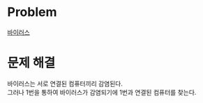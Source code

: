 # Problem
[바이러스](https://www.acmicpc.net/problem/2606)
   
# 문제 해결
바이러스는 서로 연결된 컴퓨터끼리 감염된다.   
그러나 1번을 통하여 바이러스가 감염되기에 1번과 연결된 컴퓨터를 찾는다.    
